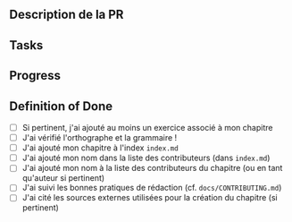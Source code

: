 ## Description de la PR

<!-- 
Décrivez ici les modifications apportées par votre PR 
Si votre PR est encore en cours, pensez à la marquer comme "Draft"
-->

## Tasks

<!-- Si pertinent, précisez ici la référence de l'issue associée à votre PR -->
<!-- Exemple : #1 -->

## Progress

<!-- Sous forme de checklist, précisez ici les tâches réalisées ou en cours de réalisation -->

## Definition of Done

<!-- Votre PR est-elle prête à être mergée ? -->

- [ ] Si pertinent, j'ai ajouté au moins un exercice associé à mon chapitre
- [ ] J'ai vérifié l'orthographe et la grammaire !
- [ ] J'ai ajouté mon chapitre à l'index `index.md`
- [ ] J'ai ajouté mon nom dans la liste des contributeurs (dans `index.md`)
- [ ] J'ai ajouté mon nom à la liste des contributeurs  du chapitre (ou en tant qu'auteur si pertinent)
- [ ] J'ai suivi les bonnes pratiques de rédaction (cf. `docs/CONTRIBUTING.md`)
- [ ] J'ai cité les sources externes utilisées pour la création du chapitre (si pertinent)